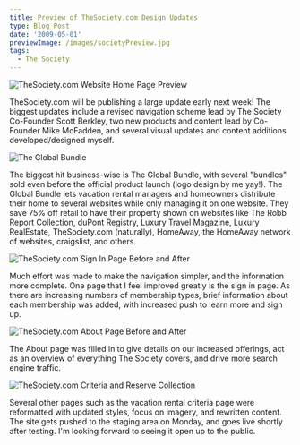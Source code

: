 ```yaml
---
title: Preview of TheSociety.com Design Updates
type: Blog Post
date: '2009-05-01'
previewImage: /images/societyPreview.jpg
tags:
  - The Society
---
```

![TheSociety.com Website Home Page Preview](/images/societyhomepreview.jpg) 

TheSociety.com will be publishing a large update early next week! The biggest updates include a revised navigation scheme lead by The Society Co-Founder Scott Berkley, two new products and content lead by Co-Founder Mike McFadden, and several visual updates and content additions developed/designed myself.

![The Global Bundle](/images/globalbundlefeature.jpg)

The biggest hit business-wise is The Global Bundle, with several "bundles" sold even before the official product launch (logo design by me yay!). The Global Bundle lets vacation rental managers and homeowners distribute their home to several websites while only managing it on one website. They save 75% off retail to have their property shown on websites like The Robb Report Collection, duPont Registry, Luxury Travel Magazine, Luxury RealEstate, TheSociety.com (naturally), HomeAway, the HomeAway network of websites, craigslist, and others.

![TheSociety.com Sign In Page Before and After](/images/beforeafter1.jpg)

Much effort was made to make the navigation simpler, and the information more complete. One page that I feel improved greatly is the sign in page. As there are increasing numbers of membership types, brief information about each membership was added, with increased push to learn more and sign up.

![TheSociety.com About Page Before and After](/images/beforeafter2.jpg)

The About page was filled in to give details on our increased offerings, act as an overview of everything The Society covers, and drive more search engine traffic.

![TheSociety.com Criteria and Reserve Collection](/images/beforeafter3.jpg)

Several other pages such as the vacation rental criteria page were reformatted with updated styles, focus on imagery, and rewritten content. The site gets pushed to the staging area on Monday, and goes live shortly after testing. I'm looking forward to seeing it open up to the public.
